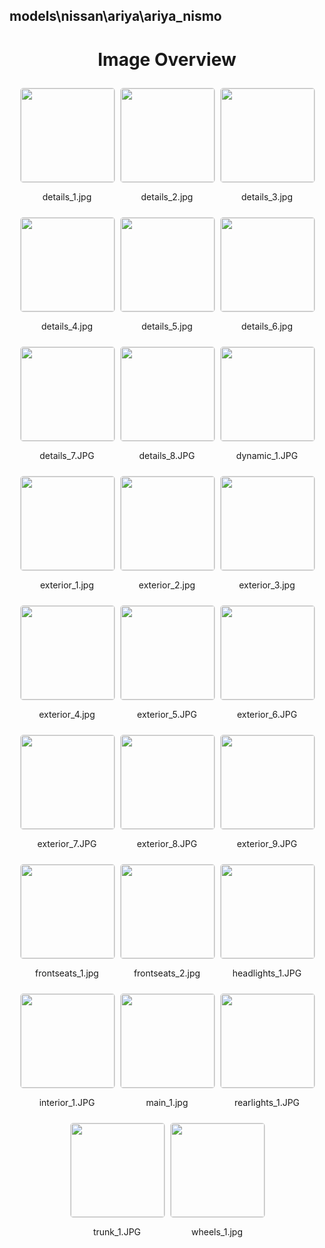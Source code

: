 ## models\nissan\ariya\ariya_nismo


<style>
    .image-gallery {
        display: flex;
        flex-wrap: wrap;
        gap: 10px;
        justify-content: center;
        padding: 10px;
    }
    .image-gallery img {
        width: 150px;
        height: auto;
        border: 1px solid #ddd;
        border-radius: 5px;
    }
    .image-gallery div {
        flex: 1 1 calc(33.333% - 20px); /* Three images per row on large screens */
        max-width: 150px;
        text-align: center;
    }
    @media (max-width: 768px) {
        .image-gallery div {
            flex: 1 1 calc(50% - 20px); /* Two images per row on medium screens */
        }
    }
    @media (max-width: 480px) {
        .image-gallery div {
            flex: 1 1 100%; /* One image per row on small screens */
        }
    }
</style>
<h1 style ="text-align: center;"> Image Overview </h1> <div class="image-gallery">
<div>
<img src="https://media.evkx.net/multimedia/models/nissan/ariya/ariya_nismo/details_1_st.jpg">
<p>details_1.jpg</p>
</div>
<div>
<img src="https://media.evkx.net/multimedia/models/nissan/ariya/ariya_nismo/details_2_st.jpg">
<p>details_2.jpg</p>
</div>
<div>
<img src="https://media.evkx.net/multimedia/models/nissan/ariya/ariya_nismo/details_3_st.jpg">
<p>details_3.jpg</p>
</div>
<div>
<img src="https://media.evkx.net/multimedia/models/nissan/ariya/ariya_nismo/details_4_st.jpg">
<p>details_4.jpg</p>
</div>
<div>
<img src="https://media.evkx.net/multimedia/models/nissan/ariya/ariya_nismo/details_5_st.jpg">
<p>details_5.jpg</p>
</div>
<div>
<img src="https://media.evkx.net/multimedia/models/nissan/ariya/ariya_nismo/details_6_st.jpg">
<p>details_6.jpg</p>
</div>
<div>
<img src="https://media.evkx.net/multimedia/models/nissan/ariya/ariya_nismo/details_7_st.JPG">
<p>details_7.JPG</p>
</div>
<div>
<img src="https://media.evkx.net/multimedia/models/nissan/ariya/ariya_nismo/details_8_st.JPG">
<p>details_8.JPG</p>
</div>
<div>
<img src="https://media.evkx.net/multimedia/models/nissan/ariya/ariya_nismo/dynamic_1_st.JPG">
<p>dynamic_1.JPG</p>
</div>
<div>
<img src="https://media.evkx.net/multimedia/models/nissan/ariya/ariya_nismo/exterior_1_st.jpg">
<p>exterior_1.jpg</p>
</div>
<div>
<img src="https://media.evkx.net/multimedia/models/nissan/ariya/ariya_nismo/exterior_2_st.jpg">
<p>exterior_2.jpg</p>
</div>
<div>
<img src="https://media.evkx.net/multimedia/models/nissan/ariya/ariya_nismo/exterior_3_st.jpg">
<p>exterior_3.jpg</p>
</div>
<div>
<img src="https://media.evkx.net/multimedia/models/nissan/ariya/ariya_nismo/exterior_4_st.jpg">
<p>exterior_4.jpg</p>
</div>
<div>
<img src="https://media.evkx.net/multimedia/models/nissan/ariya/ariya_nismo/exterior_5_st.JPG">
<p>exterior_5.JPG</p>
</div>
<div>
<img src="https://media.evkx.net/multimedia/models/nissan/ariya/ariya_nismo/exterior_6_st.JPG">
<p>exterior_6.JPG</p>
</div>
<div>
<img src="https://media.evkx.net/multimedia/models/nissan/ariya/ariya_nismo/exterior_7_st.JPG">
<p>exterior_7.JPG</p>
</div>
<div>
<img src="https://media.evkx.net/multimedia/models/nissan/ariya/ariya_nismo/exterior_8_st.JPG">
<p>exterior_8.JPG</p>
</div>
<div>
<img src="https://media.evkx.net/multimedia/models/nissan/ariya/ariya_nismo/exterior_9_st.JPG">
<p>exterior_9.JPG</p>
</div>
<div>
<img src="https://media.evkx.net/multimedia/models/nissan/ariya/ariya_nismo/frontseats_1_st.jpg">
<p>frontseats_1.jpg</p>
</div>
<div>
<img src="https://media.evkx.net/multimedia/models/nissan/ariya/ariya_nismo/frontseats_2_st.jpg">
<p>frontseats_2.jpg</p>
</div>
<div>
<img src="https://media.evkx.net/multimedia/models/nissan/ariya/ariya_nismo/headlights_1_st.JPG">
<p>headlights_1.JPG</p>
</div>
<div>
<img src="https://media.evkx.net/multimedia/models/nissan/ariya/ariya_nismo/interior_1_st.JPG">
<p>interior_1.JPG</p>
</div>
<div>
<img src="https://media.evkx.net/multimedia/models/nissan/ariya/ariya_nismo/main_1_st.jpg">
<p>main_1.jpg</p>
</div>
<div>
<img src="https://media.evkx.net/multimedia/models/nissan/ariya/ariya_nismo/rearlights_1_st.JPG">
<p>rearlights_1.JPG</p>
</div>
<div>
<img src="https://media.evkx.net/multimedia/models/nissan/ariya/ariya_nismo/trunk_1_st.JPG">
<p>trunk_1.JPG</p>
</div>
<div>
<img src="https://media.evkx.net/multimedia/models/nissan/ariya/ariya_nismo/wheels_1_st.jpg">
<p>wheels_1.jpg</p>
</div>
</div>

